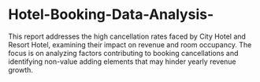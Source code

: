 # Hotel-Booking-Data-Analysis-
This report addresses the high cancellation rates faced by City Hotel and Resort Hotel, examining their impact on revenue and room occupancy. The focus is on analyzing factors contributing to booking cancellations and identifying non-value adding elements that may hinder yearly revenue growth.
